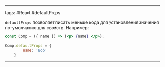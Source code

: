 ____

tags: #React #defaultProps

`defaultProps` позволяет писать меньше кода для установления значения по-умолчанию для свойств. Например: 

~~~jsx
const Comp = ({ name }) => (<p> {name} </p>);
	
Comp.defaultProps = {
		name: 'Bob'
	}
~~~

_____
